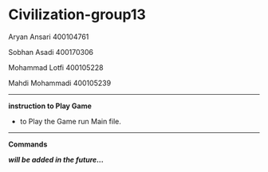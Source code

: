 # Civilization-group13
Aryan Ansari 400104761

Sobhan Asadi 400170306

Mohammad Lotfi 400105228

Mahdi Mohammadi 400105239

-------------------------------------------------------------------

**instruction to Play Game**

- to Play the Game run Main file.
 
-------------------------------------------------------------------
**Commands**

***will be added in the future...***
